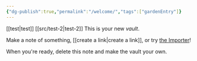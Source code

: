 ```yaml
---
{"dg-publish":true,"permalink":"/welcome/","tags":["gardenEntry"]}
---
```


[[test\|test]] [[src/test-2\|test-2]]
This is your new *vault*.

Make a note of something, [[create a link\|create a link]], or try [the Importer](https://help.obsidian.md/Plugins/Importer)!

When you're ready, delete this note and make the vault your own.